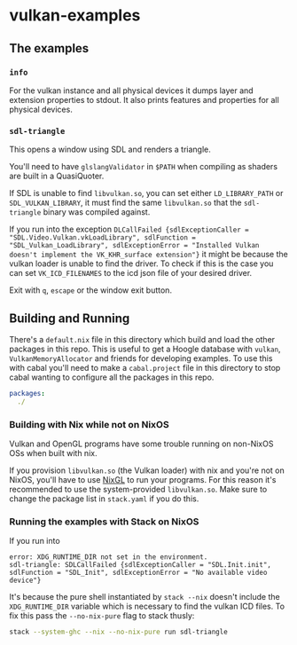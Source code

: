 # vulkan-examples

## The examples

### `info`

For the vulkan instance and all physical devices it dumps layer and extension
properties to stdout. It also prints features and properties for all physical
devices.

### `sdl-triangle`

This opens a window using SDL and renders a triangle.

You'll need to have `glslangValidator` in `$PATH` when compiling as shaders are
built in a QuasiQuoter.

If SDL is unable to find `libvulkan.so`, you can set either `LD_LIBRARY_PATH`
or `SDL_VULKAN_LIBRARY`, it must find the same `libvulkan.so` that the
`sdl-triangle` binary was compiled against.

If you run into the exception `DLCallFailed {sdlExceptionCaller = "SDL.Video.Vulkan.vkLoadLibrary", sdlFunction = "SDL_Vulkan_LoadLibrary", sdlExceptionError = "Installed Vulkan doesn't implement the VK_KHR_surface extension"}`
it might be because the vulkan loader is unable to find the driver. To check if
this is the case you can set `VK_ICD_FILENAMES` to the icd json file of your
desired driver.

Exit with `q`, `escape` or the window exit button.

## Building and Running

There's a `default.nix` file in this directory which build and load the other
packages in this repo. This is useful to get a Hoogle database with `vulkan`,
`VulkanMemoryAllocator` and friends for developing examples. To use this with
cabal you'll need to make a `cabal.project` file in this directory to stop
cabal wanting to configure all the packages in this repo.

```yaml
packages:
  ./
```

### Building with Nix while not on NixOS

Vulkan and OpenGL programs have some trouble running on non-NixOS OSs when
built with nix.

If you provision `libvulkan.so` (the Vulkan loader) with nix and you're not on
NixOS, you'll have to use [NixGL](https://github.com/guibou/nixGL) to run your
programs. For this reason it's recommended to use the system-provided
`libvulkan.so`. Make sure to change the package list in `stack.yaml` if you do
this.

### Running the examples with Stack on NixOS

If you run into

```
error: XDG_RUNTIME_DIR not set in the environment.
sdl-triangle: SDLCallFailed {sdlExceptionCaller = "SDL.Init.init", sdlFunction = "SDL_Init", sdlExceptionError = "No available video device"}
```

It's because the pure shell instantiated by `stack --nix` doesn't include the
`XDG_RUNTIME_DIR` variable which is necessary to find the vulkan ICD files. To
fix this pass the `--no-nix-pure` flag to stack thusly:

```bash
stack --system-ghc --nix --no-nix-pure run sdl-triangle
```
